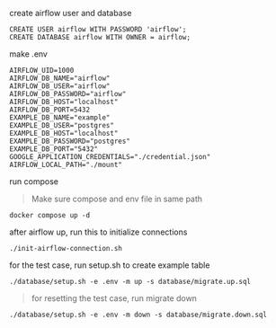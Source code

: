 create airflow user and database

```
CREATE USER airflow WITH PASSWORD 'airflow';
CREATE DATABASE airflow WITH OWNER = airflow;
```

make .env

```
AIRFLOW_UID=1000
AIRFLOW_DB_NAME="airflow"
AIRFLOW_DB_USER="airflow"
AIRFLOW_DB_PASSWORD="airflow"
AIRFLOW_DB_HOST="localhost"
AIRFLOW_DB_PORT=5432
EXAMPLE_DB_NAME="example"
EXAMPLE_DB_USER="postgres"
EXAMPLE_DB_HOST="localhost"
EXAMPLE_DB_PASSWORD="postgres"
EXAMPLE_DB_PORT="5432"
GOOGLE_APPLICATION_CREDENTIALS="./credential.json"
AIRFLOW_LOCAL_PATH="./mount"
```

run compose

> Make sure compose and env file in same path

```
docker compose up -d
```

after airflow up, run this to initialize connections

```
./init-airflow-connection.sh
```

for the test case, run setup.sh to create example table

```
./database/setup.sh -e .env -m up -s database/migrate.up.sql
```

> for resetting the test case, run migrate down

```
./database/setup.sh -e .env -m down -s database/migrate.down.sql
```
